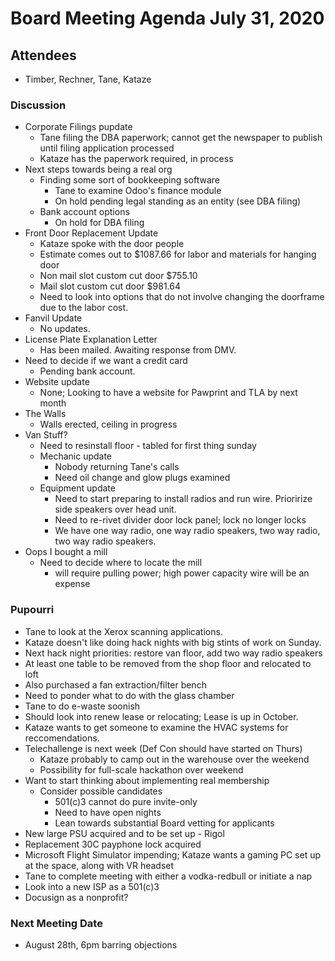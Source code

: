 # Board Meeting Agenda July 31, 2020

## Attendees
- Timber, Rechner, Tane, Kataze

### Discussion
- Corporate Filings pupdate
  - Tane filing the DBA paperwork; cannot get the newspaper to publish until filing application processed
  - Kataze has the paperwork required, in process
- Next steps towards being a real org
  - Finding some sort of bookkeeping software
    - Tane to examine Odoo's finance module
    - On hold pending legal standing as an entity (see DBA filing)
  - Bank account options
    - On hold for DBA filing
- Front Door Replacement Update
  - Kataze spoke with the door people
  - Estimate comes out to $1087.66 for labor and materials for hanging door
  - Non mail slot custom cut door $755.10
  - Mail slot custom cut door $981.64
  - Need to look into options that do not involve changing the doorframe due to the labor cost.
- Fanvil Update
  - No updates.
- License Plate Explanation Letter
  - Has been mailed. Awaiting response from DMV.
- Need to decide if we want a credit card
  - Pending bank account.
- Website update
  - None; Looking to have a website for Pawprint and TLA by next month
- The Walls
  - Walls erected, ceiling in progress
- Van Stuff?
  - Need to resinstall floor - tabled for first thing sunday
  - Mechanic update
    - Nobody returning Tane's calls
    - Need oil change and glow plugs examined
  - Equipment update
    - Need to start preparing to install radios and run wire. Prioririze side speakers over head unit.
    - Need to re-rivet divider door lock panel; lock no longer locks
    - We have one way radio, one way radio speakers, two way radio, two way radio speakers.
- Oops I bought a mill
  - Need to decide where to locate the mill
    - will require pulling power; high power capacity wire will be an expense

### Pupourri
- Tane to look at the Xerox scanning applications.
- Kataze doesn't like doing hack nights with big stints of work on Sunday.
- Next hack night priorities: restore van floor, add two way radio speakers
- At least one table to be removed from the shop floor and relocated to loft
- Also purchased a fan extraction/filter bench
- Need to ponder what to do with the glass chamber
- Tane to do e-waste soonish
- Should look into renew lease or relocating; Lease is up in October.
- Kataze wants to get someone to examine the HVAC systems for reccomendations.
- Telechallenge is next week (Def Con should have started on Thurs)
  - Kataze probably to camp out in the warehouse over the weekend
  - Possibility for full-scale hackathon over weekend
- Want to start thinking about implementing real membership
  - Consider possible candidates 
    - 501(c)3 cannot do pure invite-only
    - Need to have open nights
    - Lean towards substantial Board vetting for applicants
- New large PSU acquired and to be set up - Rigol
- Replacement 30C payphone lock acquired
- Microsoft Flight Simulator impending; Kataze wants a gaming PC set up at the space, along with VR headset
- Tane to complete meeting with either a vodka-redbull or initiate a nap
- Look into a new ISP as a 501(c)3
- Docusign as a nonprofit?

### Next Meeting Date
- August 28th, 6pm barring objections
